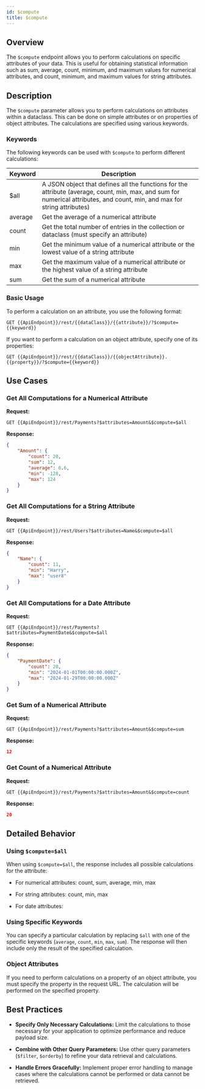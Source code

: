 ```yaml
---
id: $compute
title: $compute 
---
```



## Overview

The `$compute` endpoint allows you to perform calculations on specific attributes of your data. This is useful for obtaining statistical information such as sum, average, count, minimum, and maximum values for numerical attributes, and count, minimum, and maximum values for string attributes.

## Description

The `$compute` parameter allows you to perform calculations on attributes within a dataclass. This can be done on simple attributes or on properties of object attributes. The calculations are specified using various keywords.

### Keywords

The following keywords can be used with `$compute` to perform different calculations:

| Keyword | Description |
|---------|-------------|
| $all    | A JSON object that defines all the functions for the attribute (average, count, min, max, and sum for numerical attributes, and count, min, and max for string attributes) |
| average | Get the average of a numerical attribute |
| count   | Get the total number of entries in the collection or dataclass (must specify an attribute) |
| min     | Get the minimum value of a numerical attribute or the lowest value of a string attribute |
| max     | Get the maximum value of a numerical attribute or the highest value of a string attribute |
| sum     | Get the sum of a numerical attribute |

### Basic Usage

To perform a calculation on an attribute, you use the following format:

```
GET {{ApiEndpoint}}/rest/{{dataClass}}/{{attribute}}/?$compute={{keyword}}
```

If you want to perform a calculation on an object attribute, specify one of its properties:

```
GET {{ApiEndpoint}}/rest/{{dataClass}}/{{objectAttribute}}.{{property}}/?$compute={{keyword}}
```



## Use Cases

### Get All Computations for a Numerical Attribute

**Request:**

```
GET {{ApiEndpoint}}/rest/Payments?$attributes=Amount&$compute=$all
```

**Response:**

```json
{
    "Amount": {
        "count": 20,
        "sum": 12,
        "average": 0.6,
        "min": -128,
        "max": 124
    }
}
```

### Get All Computations for a String Attribute

**Request:**

```
GET {{ApiEndpoint}}/rest/Users?$attributes=Name&$compute=$all
```

**Response:**

```json
{
    "Name": {
        "count": 11,
        "min": "Harry",
        "max": "user8"
    }
}
```

### Get All Computations for a Date Attribute

**Request:**

```
GET {{ApiEndpoint}}/rest/Payments?$attributes=PaymentDate&$compute=$all
```

**Response:**

```json
{
    "PaymentDate": {
        "count": 20,
        "min": "2024-01-01T00:00:00.000Z",
        "max": "2024-01-29T00:00:00.000Z"
    }
}
```


### Get Sum of a Numerical Attribute

**Request:**

```
GET {{ApiEndpoint}}/rest/Payments?$attributes=Amount&$compute=sum
```

**Response:**

```json
12
```



### Get Count of a Numerical Attribute

**Request:**

```
GET {{ApiEndpoint}}/rest/Payments?$attributes=Amount&$compute=count
```

**Response:**

```json
20
```




## Detailed Behavior

### Using `$compute=$all`

When using `$compute=$all`, the response includes all possible calculations for the attribute:

- For numerical attributes: count, sum, average, min, max

- For string attributes: count, min, max

- For date attributes: 


### Using Specific Keywords

You can specify a particular calculation by replacing `$all` with one of the specific keywords (`average`, `count`, `min`, `max`, `sum`). The response will then include only the result of the specified calculation.

### Object Attributes

If you need to perform calculations on a property of an object attribute, you must specify the property in the request URL. The calculation will be performed on the specified property.



## Best Practices

- **Specify Only Necessary Calculations:** Limit the calculations to those necessary for your application to optimize performance and reduce payload size.

- **Combine with Other Query Parameters:** Use other query parameters (`$filter`, `$orderby`) to refine your data retrieval and calculations.

- **Handle Errors Gracefully:** Implement proper error handling to manage cases where the calculations cannot be performed or data cannot be retrieved.

